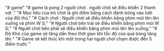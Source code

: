 ﻿"# game" 
"# game là pong 2 người chơi  . người chơi sẽ điều khiển 2 thanh vợt ."
"# Mục tiêu của trò chơi là ghi điểm bằng cách đánh bóng vào lưới của đối thủ."
"# Cách chơi : Người chơi sẽ điều khiển bằng phím mũi tên lên xuống và phím W S;"
"# Người chơi bên trái sẽ điều khiển bằng phím mũi W S;"
"# Người chơi bên phải sẽ điều khiển bằng phím mũi tên lên xuống;"
"# Độ Khó của game sẽ tăng dần theo thời gian khi tốc độ của quả bóng tăng lên "
"# Game sẽ kết thúc khi một trong hai người chơi chạm được đến 5 điểm trước "
